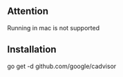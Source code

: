 ## Attention
Running in mac is not supported
## Installation
go get -d github.com/google/cadvisor



